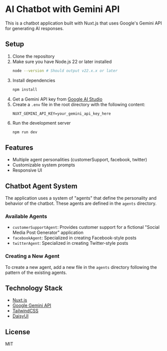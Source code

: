 # AI Chatbot with Gemini API

This is a chatbot application built with Nuxt.js that uses Google's Gemini API for generating AI responses.

## Setup

1. Clone the repository
2. Make sure you have Node.js 22 or later installed
   ```bash
   node --version # Should output v22.x.x or later
   ```
3. Install dependencies
   ```bash
   npm install
   ```
4. Get a Gemini API key from [Google AI Studio](https://ai.google.dev/)
5. Create a `.env` file in the root directory with the following content:
   ```
   NUXT_GEMINI_API_KEY=your_gemini_api_key_here
   ```
6. Run the development server
   ```bash
   npm run dev
   ```

## Features

- Multiple agent personalities (customerSupport, facebook, twitter)
- Customizable system prompts
- Responsive UI

## Chatbot Agent System

The application uses a system of "agents" that define the personality and behavior of the chatbot. These agents are defined in the `agents` directory.

### Available Agents

- `customerSupportAgent`: Provides customer support for a fictional "Social Media Post Generator" application
- `facebookAgent`: Specialized in creating Facebook-style posts
- `twitterAgent`: Specialized in creating Twitter-style posts

### Creating a New Agent

To create a new agent, add a new file in the `agents` directory following the pattern of the existing agents.

## Technology Stack

- [Nuxt.js](https://nuxt.com/)
- [Google Gemini API](https://ai.google.dev/)
- [TailwindCSS](https://tailwindcss.com/)
- [DaisyUI](https://daisyui.com/)

## License

MIT
